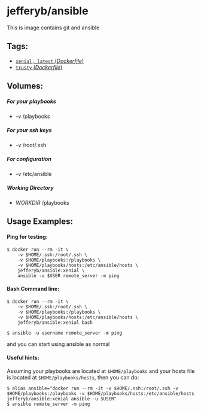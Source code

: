 # jefferyb/ansible
This is image contains git and ansible

## Tags:

-	[`xenial, latest` (*Dockerfile*)](https://github.com/jefferyb/ansible-docker/blob/master/xenial/Dockerfile)
-	[`trusty` (*Dockerfile*)](https://github.com/jefferyb/ansible-docker/blob/master/trusty/Dockerfile)

## Volumes:

##### For your playbooks
* *-v* /playbooks

##### For your ssh keys
* *-v* /root/.ssh

##### For configuration
* *-v* /etc/ansible

##### Working Directory
* *WORKDIR* /playbooks

## Usage Examples:

#### Ping for testing:

    $ docker run --rm -it \
        -v $HOME/.ssh:/root/.ssh \
        -v $HOME/playbooks:/playbooks \
        -v $HOME/playbooks/hosts:/etc/ansible/hosts \
        jefferyb/ansible:xenial \
        ansible -u $USER remote_server -m ping

#### Bash Command line:

    $ docker run --rm -it \
        -v $HOME/.ssh:/root/.ssh \
        -v $HOME/playbooks:/playbooks \
        -v $HOME/playbooks/hosts:/etc/ansible/hosts \
        jefferyb/ansible:xenial bash

    $ ansible -u username remote_server -m ping

and you can start using ansible as normal

#### Useful hints:

Assuming your playbooks are located at `$HOME/playbooks` and your hosts file is located at `$HOME/playbooks/hosts`, then you can do:

    $ alias ansible="docker run --rm -it -v $HOME/.ssh:/root/.ssh -v $HOME/playbooks:/playbooks -v $HOME/playbooks/hosts:/etc/ansible/hosts jefferyb/ansible:xenial ansible -u $USER"
    $ ansible remote_server -m ping


